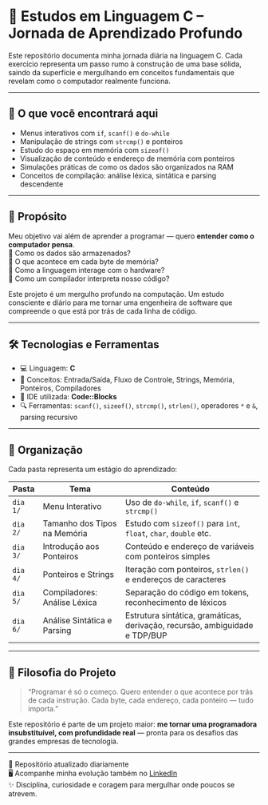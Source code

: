 # 🚀 Estudos em Linguagem C – Jornada de Aprendizado Profundo

Este repositório documenta minha jornada diária na linguagem C. Cada exercício representa um passo rumo à construção de uma base sólida, saindo da superfície e mergulhando em conceitos fundamentais que revelam como o computador realmente funciona.

---

## 📘 O que você encontrará aqui

- Menus interativos com `if`, `scanf()` e `do-while`
- Manipulação de strings com `strcmp()` e ponteiros
- Estudo do espaço em memória com `sizeof()`
- Visualização de conteúdo e endereço de memória com ponteiros
- Simulações práticas de como os dados são organizados na RAM
- Conceitos de compilação: análise léxica, sintática e parsing descendente

---

## 🎯 Propósito

Meu objetivo vai além de aprender a programar — quero **entender como o computador pensa**.  
📌 Como os dados são armazenados?  
📌 O que acontece em cada byte de memória?  
📌 Como a linguagem interage com o hardware?  
📌 Como um compilador interpreta nosso código?

Este projeto é um mergulho profundo na computação. Um estudo consciente e diário para me tornar uma engenheira de software que compreende o que está por trás de cada linha de código.

---

## 🛠️ Tecnologias e Ferramentas

- 💻 Linguagem: **C**
- 🧠 Conceitos: Entrada/Saída, Fluxo de Controle, Strings, Memória, Ponteiros, Compiladores
- 🧰 IDE utilizada: **Code::Blocks**
- 🔍 Ferramentas: `scanf()`, `sizeof()`, `strcmp()`, `strlen()`, operadores `*` e `&`, parsing recursivo

---

## 📁 Organização

Cada pasta representa um estágio do aprendizado:

| Pasta   | Tema                            | Conteúdo                                                          |
|---------|----------------------------------|-------------------------------------------------------------------|
| `dia 1/` | Menu Interativo                 | Uso de `do-while`, `if`, `scanf()` e `strcmp()`                  |
| `dia 2/` | Tamanho dos Tipos na Memória   | Estudo com `sizeof()` para `int`, `float`, `char`, `double` etc. |
| `dia 3/` | Introdução aos Ponteiros       | Conteúdo e endereço de variáveis com ponteiros simples           |
| `dia 4/` | Ponteiros e Strings            | Iteração com ponteiros, `strlen()` e endereços de caracteres     |
| `dia 5/` | Compiladores: Análise Léxica | Separação do código em tokens, reconhecimento de léxicos     |
| `dia 6/` | Análise Sintática e Parsing | Estrutura sintática, gramáticas, derivação, recursão, ambiguidade e TDP/BUP     |

---

## 🌊 Filosofia do Projeto

> “Programar é só o começo. Quero entender o que acontece por trás de cada instrução. Cada byte, cada endereço, cada ponteiro — tudo importa.”

Este repositório é parte de um projeto maior: **me tornar uma programadora insubstituível, com profundidade real** — pronta para os desafios das grandes empresas de tecnologia.

---

📌 Repositório atualizado diariamente  
🖥️ Acompanhe minha evolução também no [LinkedIn](https://www.linkedin.com/in/munique-feitoza-77034b231)  
✨ Disciplina, curiosidade e coragem para mergulhar onde poucos se atrevem.

